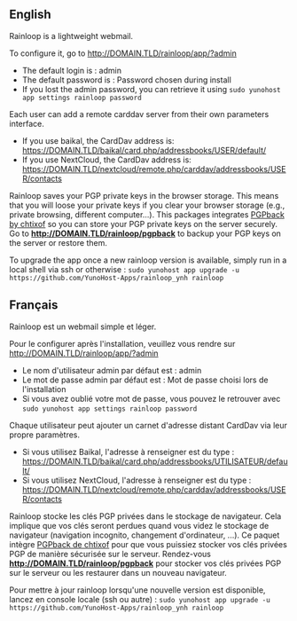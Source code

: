 ## English
Rainloop is a lightweight webmail. 
 
To configure it, go to http://DOMAIN.TLD/rainloop/app/?admin 
 
- The default login is : admin 
- The default password is : Password chosen during install 
- If you lost the admin password, you can retrieve it using ``sudo yunohost app settings rainloop password``
 
Each user can add a remote carddav server from their own parameters interface. 

- If you use baikal, the CardDav address is: https://DOMAIN.TLD/baikal/card.php/addressbooks/USER/default/
- If you use NextCloud, the CardDav address is: https://DOMAIN.TLD/nextcloud/remote.php/carddav/addressbooks/USER/contacts
 
Rainloop saves your PGP private keys in the browser storage. This means that you will loose your private keys if you clear your browser storage (e.g., private browsing, different computer...). This packages integrates [PGPback by chtixof](https://github.com/chtixof/pgpback_ynh) so you can store your PGP private keys on the server securely. Go to **http://DOMAIN.TLD/rainloop/pgpback** to backup your PGP keys on the server or restore them.

To upgrade the app once a new rainloop version is available, simply run in a local shell via ssh or otherwise :
``sudo yunohost app upgrade -u https://github.com/YunoHost-Apps/rainloop_ynh rainloop``

 
## Français 
Rainloop est un webmail simple et léger. 
 
Pour le configurer après l'installation, veuillez vous rendre sur http://DOMAIN.TLD/rainloop/app/?admin 
 
- Le nom d'utilisateur admin par défaut est : admin
- Le mot de passe admin par défaut est : Mot de passe choisi lors de l'installation 
- Si vous avez oublié votre mot de passe, vous pouvez le retrouver avec ``sudo yunohost app settings rainloop password``
 
Chaque utilisateur peut ajouter un carnet d'adresse distant CardDav via leur propre paramètres.
 
- Si vous utilisez Baikal, l'adresse à renseigner est du type : https://DOMAIN.TLD/baikal/card.php/addressbooks/UTILISATEUR/default/ 
- Si vous utilisez NextCloud, l'adresse à renseigner est du type : https://DOMAIN.TLD/nextcloud/remote.php/carddav/addressbooks/USER/contacts

Rainloop stocke les clés PGP privées dans le stockage de navigateur. Cela implique que vos clés seront perdues quand vous videz le stockage de navigateur (navigation incognito, changement d'ordinateur, ...). Ce paquet intègre [PGPback de chtixof](https://github.com/chtixof/pgpback_ynh) pour que vous puissiez stocker vos clés privées PGP de manière sécurisée sur le serveur. Rendez-vous **http://DOMAIN.TLD/rainloop/pgpback** pour stocker vos clés privées PGP sur le serveur ou les restaurer dans un nouveau navigateur.

Pour mettre à jour rainloop lorsqu'une nouvelle version est disponible, lancez en console locale (ssh ou autre) :
``sudo yunohost app upgrade -u https://github.com/YunoHost-Apps/rainloop_ynh rainloop``